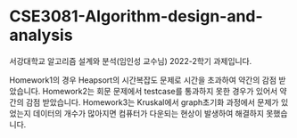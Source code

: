# CSE3081-Algorithm-design-and-analysis
서강대학교 알고리즘 설계와 분석(임인성 교수님) 2022-2학기 과제입니다.

Homework1의 경우 Heapsort의 시간복잡도 문제로 시간을 초과하여 약간의 감점 받았습니다.
Homework2는 회문 문제에서 testcase를 통과하지 못한 경우가 있어서 약간의 감점 받았습니다.
Homework3는 Kruskal에서 graph초기화 과정에서 문제가 있었는지 데이터의 개수가 많아지면 컴퓨터가 다운되는 현상이 발생하여 해결하지 못했습니다.
